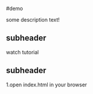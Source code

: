 #demo

some description text!


## subheader

watch tutorial
## subheader

1.open index.html in your browser

